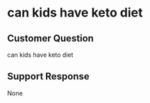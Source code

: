 # can kids have keto diet

## Customer Question

can kids have keto diet

## Support Response

None
